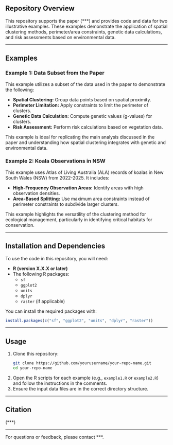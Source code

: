 ## Repository Overview

This repository supports the paper (***) and provides code and data for two illustrative examples. These examples demonstrate the application of spatial clustering methods, perimeter/area constraints, genetic data calculations, and risk assessments based on environmental data.

---

## Examples

### **Example 1: Data Subset from the Paper**
This example utilizes a subset of the data used in the paper to demonstrate the following:
- **Spatial Clustering:** Group data points based on spatial proximity.
- **Perimeter Limitation:** Apply constraints to limit the perimeter of clusters.
- **Genetic Data Calculation:** Compute genetic values (g-values) for clusters.
- **Risk Assessment:** Perform risk calculations based on vegetation data.

This example is ideal for replicating the main analysis discussed in the paper and understanding how spatial clustering integrates with genetic and environmental data.

### **Example 2: Koala Observations in NSW**
This example uses Atlas of Living Australia (ALA) records of koalas in New South Wales (NSW) from 2022-2025. It includes:
- **High-Frequency Observation Areas:** Identify areas with high observation densities.
- **Area-Based Splitting:** Use maximum area constraints instead of perimeter constraints to subdivide larger clusters.

This example highlights the versatility of the clustering method for ecological management, particularly in identifying critical habitats for conservation.

---

## Installation and Dependencies
To use the code in this repository, you will need:
- **R (version X.X.X or later)**
- The following R packages:
  - `sf`
  - `ggplot2`
  - `units`
  - `dplyr`
  - `raster` (if applicable)

You can install the required packages with:
```R
install.packages(c("sf", "ggplot2", "units", "dplyr", "raster"))
```

---

## Usage
1. Clone this repository:
   ```bash
   git clone https://github.com/yourusername/your-repo-name.git
   cd your-repo-name
   ```
2. Open the R scripts for each example (e.g., `example1.R` or `example2.R`) and follow the instructions in the comments.
3. Ensure the input data files are in the correct directory structure.

---

## Citation
(***)

---

For questions or feedback, please contact ***.

